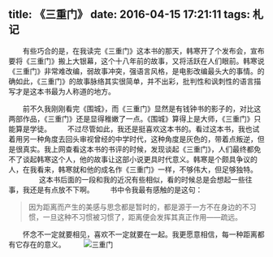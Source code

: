 title: 《三重门》
date: 2016-04-15 17:21:11
tags: 札记
---
　　有些巧合的是，在我读完《三重门》这本书的那天，韩寒开了个发布会，宣布要将《三重门》搬上大银幕，这个十八年前的故事，又将活跃在人们眼前。韩寒说《三重门》非常难改编，弱故事冲突，强语言风格，是电影改编最头大的事情。的确如此，《三重门》的故事脉络其实很简单，并不出彩，批判性和讽刺性的语言描写才是这本书最为人称道的地方。
<!--more-->
　　前不久我刚刚看完《围城》，而《三重门》显然是有钱钟书的影子的，对比这两部作品，《三重门》还是显得稚嫩了一点。《围城》算得上是大师，《三重门》只能算是学徒。
　　不过尽管如此，我还是挺喜欢这本书的。看过这本书，我也试着用另一种角度去回头审视曾经的中学时代，这种角度是灰色的，带着点叛逆，但是很真实。我上网查看这本书的书评的时候，发现谈起《三重门》，人们最终都免不了谈起韩寒这个人，他的故事让这部小说更具时代意义。韩寒是个颇具争议的人，在我看来，韩寒就和他的成名作《三重门》一样，不够伟大，但足够独特。
　　
　　这本书后面的一段和我的近况有些相似，看的时候总是会想起一些往事，我还是有点放不下啊。
　　书中令我最有感触的是这句：

>因为距离而产生的美感与思念都是暂时的，都是源于一方不在身边的不习惯，一旦这种不习惯被习惯了，距离便会发挥其真正作用——疏远。

　　怀念不一定就要相见，喜欢不一定就要在一起。我更愿意相信，每一种距离都有它存在的意义。
　　
![三重门](/assets/blog/doors.jpg)